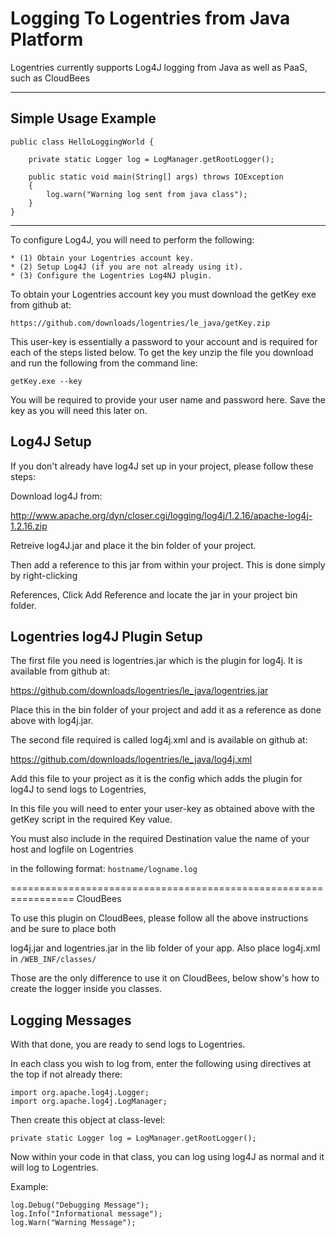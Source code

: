 Logging To Logentries from Java Platform
==========================================================

Logentries currently supports Log4J logging from Java as well as PaaS, such as CloudBees

--------------------------------------------------------------

Simple Usage Example
--------------------------------------------------------------

	public class HelloLoggingWorld {
	
		private static Logger log = LogManager.getRootLogger();
		
		public static void main(String[] args) throws IOException
		{
			log.warn("Warning log sent from java class");
		}
	}


--------------------------------------------------------------

To configure Log4J, you will need to perform the following:

    * (1) Obtain your Logentries account key.
    * (2) Setup Log4J (if you are not already using it).
    * (3) Configure the Logentries Log4NJ plugin.

To obtain your Logentries account key you must download the getKey exe from github at:

    https://github.com/downloads/logentries/le_java/getKey.zip
    
This user-key is essentially a password to your account and is required for each of the steps listed below. To get the key unzip the file you download and run the following from the command line:

    getKey.exe --key

You will be required to provide your user name and password here. Save the key as you will need this later on. 

Log4J Setup
------------------

If you don't already have log4J set up in your project, please follow these steps:

Download log4J from:

http://www.apache.org/dyn/closer.cgi/logging/log4j/1.2.16/apache-log4j-1.2.16.zip

Retreive log4J.jar and place it the bin folder of your project.

Then add a reference to this jar from within your project. This is done simply by right-clicking

References, Click Add Reference and locate the jar in your project bin folder.

Logentries log4J Plugin Setup
--------------------------------

The first file you need is logentries.jar which is the plugin for log4j. It is available from github at:

https://github.com/downloads/logentries/le_java/logentries.jar

Place this in the bin folder of your project and add it as a reference as done above with log4j.jar.

The second file required is called log4j.xml and is available on github at:

https://github.com/downloads/logentries/le_java/log4j.xml

Add this file to your project as it is the config which adds the plugin for log4J to send logs to Logentries,

In this file you will need to enter your user-key as obtained above with the getKey script in the required
Key value.

You must also include in the required Destination value the name of your host and logfile on Logentries

in the following format:        `hostname/logname.log`

=================================================================
CloudBees

To use this plugin on CloudBees, please follow all the above instructions and be sure to place both

log4j.jar and logentries.jar in the lib folder of your app. Also place log4j.xml in `/WEB_INF/classes/`

Those are the only difference to use it on CloudBees, below show's how to create the logger inside you classes.


Logging Messages
----------------

With that done, you are ready to send logs to Logentries.

In each class you wish to log from, enter the following using directives at the top if not already there:

	import org.apache.log4j.Logger;
	import org.apache.log4j.LogManager;

Then create this object at class-level:

	private static Logger log = LogManager.getRootLogger();

Now within your code in that class, you can log using log4J as normal and it will log to Logentries.

Example:

	log.Debug("Debugging Message");
	log.Info("Informational message");
	log.Warn("Warning Message");

